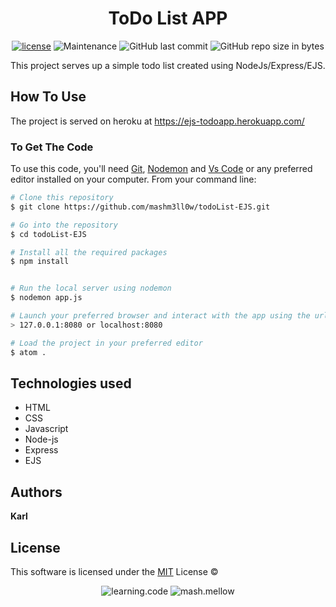 <div id="heading" align="center"> 

# **ToDo List APP**

</div>

<div id="badges" align="center">

[![license](https://img.shields.io/github/license/mashm3ll0w/todoList-EJS.svg)](tps://github.com/mashm3ll0w/todoList-EJS/blob/master/LICENSE.md) ![Maintenance](https://img.shields.io/maintenance/yes/2019.svg) ![GitHub last commit](https://img.shields.io/github/last-commit/mashm3ll0w/todoList-EJS.svg) ![GitHub repo size in bytes](https://img.shields.io/github/repo-size/mashm3ll0w/todoList-EJS.svg)

</div>

This project serves up a simple todo list created using NodeJs/Express/EJS.


## How To Use
The project is served on heroku at https://ejs-todoapp.herokuapp.com/


### To Get The Code
To use this code, you'll need [Git](https://git-scm.com), [Nodemon](https://nodemon.io/) and [Vs Code](https://code.visualstudio.com/) or any preferred editor installed on your computer. 
From your command line:

```bash
# Clone this repository
$ git clone https://github.com/mashm3ll0w/todoList-EJS.git

# Go into the repository
$ cd todoList-EJS

# Install all the required packages
$ npm install


# Run the local server using nodemon
$ nodemon app.js

# Launch your preferred browser and interact with the app using the url;
> 127.0.0.1:8080 or localhost:8080

# Load the project in your preferred editor
$ atom .
```

## Technologies used
* HTML
* CSS
* Javascript
* Node-js
* Express
* EJS

## Authors

**Karl**

## License
This software is licensed under the [MIT](https://github.com/mashm3ll0w/todoList-EJS/blob/master/LICENSE.md) License ©

<div id="footer" align="center">

![learning.code](https://img.shields.io/badge/code-robot-success.svg)  ![mash.mellow](https://img.shields.io/badge/%3C%2F%3E%20with%20%E2%99%A5%20by-mash.mellow-%23e30000.svg)

</div>
